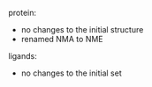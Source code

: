 
protein:
 - no changes to the initial structure
 - renamed NMA to NME

ligands:
 - no changes to the initial set

